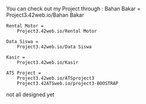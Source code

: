 You can check out my Project through : 
	Bahan Bakar =
	    Project3.42web.io/Bahan Bakar
  
	Rental Motor =
	    Project3.42web.io/Rental Motor
  
	Data Siswa =
	    Project3.42web.io/Data Siswa
  
	Kasir =
	    Project3.42web.io/Kasir
    
    ATS Project =
		Project3.42web.io/ATSproject3
		Project3.42ATSweb.io/project3-BOOSTRAP


  
not all designed yet
